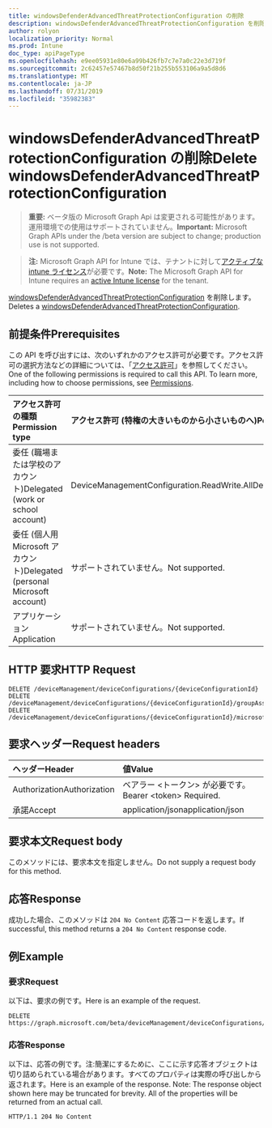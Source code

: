```yaml
---
title: windowsDefenderAdvancedThreatProtectionConfiguration の削除
description: windowsDefenderAdvancedThreatProtectionConfiguration を削除します。
author: rolyon
localization_priority: Normal
ms.prod: Intune
doc_type: apiPageType
ms.openlocfilehash: e9ee05931e80e6a99b426fb7c7e7a0c22e3d719f
ms.sourcegitcommit: 2c62457e57467b8d50f21b255b553106a9a5d8d6
ms.translationtype: MT
ms.contentlocale: ja-JP
ms.lasthandoff: 07/31/2019
ms.locfileid: "35982383"
---
```

# <a name="delete-windowsdefenderadvancedthreatprotectionconfiguration"></a><span data-ttu-id="4c520-103">windowsDefenderAdvancedThreatProtectionConfiguration の削除</span><span class="sxs-lookup"><span data-stu-id="4c520-103">Delete windowsDefenderAdvancedThreatProtectionConfiguration</span></span>

> <span data-ttu-id="4c520-104">**重要:** ベータ版の Microsoft Graph Api は変更される可能性があります。運用環境での使用はサポートされていません。</span><span class="sxs-lookup"><span data-stu-id="4c520-104">**Important:** Microsoft Graph APIs under the /beta version are subject to change; production use is not supported.</span></span>

> <span data-ttu-id="4c520-105">**注:** Microsoft Graph API for Intune では、テナントに対して[アクティブな intune ライセンス](https://go.microsoft.com/fwlink/?linkid=839381)が必要です。</span><span class="sxs-lookup"><span data-stu-id="4c520-105">**Note:** The Microsoft Graph API for Intune requires an [active Intune license](https://go.microsoft.com/fwlink/?linkid=839381) for the tenant.</span></span>

<span data-ttu-id="4c520-106">[windowsDefenderAdvancedThreatProtectionConfiguration](../resources/intune-deviceconfig-windowsdefenderadvancedthreatprotectionconfiguration.md) を削除します。</span><span class="sxs-lookup"><span data-stu-id="4c520-106">Deletes a [windowsDefenderAdvancedThreatProtectionConfiguration](../resources/intune-deviceconfig-windowsdefenderadvancedthreatprotectionconfiguration.md).</span></span>

## <a name="prerequisites"></a><span data-ttu-id="4c520-107">前提条件</span><span class="sxs-lookup"><span data-stu-id="4c520-107">Prerequisites</span></span>
<span data-ttu-id="4c520-p101">この API を呼び出すには、次のいずれかのアクセス許可が必要です。アクセス許可の選択方法などの詳細については、「[アクセス許可](/graph/permissions-reference)」を参照してください。</span><span class="sxs-lookup"><span data-stu-id="4c520-p101">One of the following permissions is required to call this API. To learn more, including how to choose permissions, see [Permissions](/graph/permissions-reference).</span></span>

|<span data-ttu-id="4c520-110">アクセス許可の種類</span><span class="sxs-lookup"><span data-stu-id="4c520-110">Permission type</span></span>|<span data-ttu-id="4c520-111">アクセス許可 (特権の大きいものから小さいものへ)</span><span class="sxs-lookup"><span data-stu-id="4c520-111">Permissions (from most to least privileged)</span></span>|
|:---|:---|
|<span data-ttu-id="4c520-112">委任 (職場または学校のアカウント)</span><span class="sxs-lookup"><span data-stu-id="4c520-112">Delegated (work or school account)</span></span>|<span data-ttu-id="4c520-113">DeviceManagementConfiguration.ReadWrite.All</span><span class="sxs-lookup"><span data-stu-id="4c520-113">DeviceManagementConfiguration.ReadWrite.All</span></span>|
|<span data-ttu-id="4c520-114">委任 (個人用 Microsoft アカウント)</span><span class="sxs-lookup"><span data-stu-id="4c520-114">Delegated (personal Microsoft account)</span></span>|<span data-ttu-id="4c520-115">サポートされていません。</span><span class="sxs-lookup"><span data-stu-id="4c520-115">Not supported.</span></span>|
|<span data-ttu-id="4c520-116">アプリケーション</span><span class="sxs-lookup"><span data-stu-id="4c520-116">Application</span></span>|<span data-ttu-id="4c520-117">サポートされていません。</span><span class="sxs-lookup"><span data-stu-id="4c520-117">Not supported.</span></span>|

## <a name="http-request"></a><span data-ttu-id="4c520-118">HTTP 要求</span><span class="sxs-lookup"><span data-stu-id="4c520-118">HTTP Request</span></span>
<!-- {
  "blockType": "ignored"
}
-->
``` http
DELETE /deviceManagement/deviceConfigurations/{deviceConfigurationId}
DELETE /deviceManagement/deviceConfigurations/{deviceConfigurationId}/groupAssignments/{deviceConfigurationGroupAssignmentId}/deviceConfiguration
DELETE /deviceManagement/deviceConfigurations/{deviceConfigurationId}/microsoft.graph.windowsDomainJoinConfiguration/networkAccessConfigurations/{deviceConfigurationId}
```

## <a name="request-headers"></a><span data-ttu-id="4c520-119">要求ヘッダー</span><span class="sxs-lookup"><span data-stu-id="4c520-119">Request headers</span></span>
|<span data-ttu-id="4c520-120">ヘッダー</span><span class="sxs-lookup"><span data-stu-id="4c520-120">Header</span></span>|<span data-ttu-id="4c520-121">値</span><span class="sxs-lookup"><span data-stu-id="4c520-121">Value</span></span>|
|:---|:---|
|<span data-ttu-id="4c520-122">Authorization</span><span class="sxs-lookup"><span data-stu-id="4c520-122">Authorization</span></span>|<span data-ttu-id="4c520-123">ベアラー &lt;トークン&gt; が必要です。</span><span class="sxs-lookup"><span data-stu-id="4c520-123">Bearer &lt;token&gt; Required.</span></span>|
|<span data-ttu-id="4c520-124">承諾</span><span class="sxs-lookup"><span data-stu-id="4c520-124">Accept</span></span>|<span data-ttu-id="4c520-125">application/json</span><span class="sxs-lookup"><span data-stu-id="4c520-125">application/json</span></span>|

## <a name="request-body"></a><span data-ttu-id="4c520-126">要求本文</span><span class="sxs-lookup"><span data-stu-id="4c520-126">Request body</span></span>
<span data-ttu-id="4c520-127">このメソッドには、要求本文を指定しません。</span><span class="sxs-lookup"><span data-stu-id="4c520-127">Do not supply a request body for this method.</span></span>

## <a name="response"></a><span data-ttu-id="4c520-128">応答</span><span class="sxs-lookup"><span data-stu-id="4c520-128">Response</span></span>
<span data-ttu-id="4c520-129">成功した場合、このメソッドは `204 No Content` 応答コードを返します。</span><span class="sxs-lookup"><span data-stu-id="4c520-129">If successful, this method returns a `204 No Content` response code.</span></span>

## <a name="example"></a><span data-ttu-id="4c520-130">例</span><span class="sxs-lookup"><span data-stu-id="4c520-130">Example</span></span>

### <a name="request"></a><span data-ttu-id="4c520-131">要求</span><span class="sxs-lookup"><span data-stu-id="4c520-131">Request</span></span>
<span data-ttu-id="4c520-132">以下は、要求の例です。</span><span class="sxs-lookup"><span data-stu-id="4c520-132">Here is an example of the request.</span></span>
``` http
DELETE https://graph.microsoft.com/beta/deviceManagement/deviceConfigurations/{deviceConfigurationId}
```

### <a name="response"></a><span data-ttu-id="4c520-133">応答</span><span class="sxs-lookup"><span data-stu-id="4c520-133">Response</span></span>
<span data-ttu-id="4c520-p102">以下は、応答の例です。注:簡潔にするために、ここに示す応答オブジェクトは切り詰められている場合があります。すべてのプロパティは実際の呼び出しから返されます。</span><span class="sxs-lookup"><span data-stu-id="4c520-p102">Here is an example of the response. Note: The response object shown here may be truncated for brevity. All of the properties will be returned from an actual call.</span></span>
``` http
HTTP/1.1 204 No Content
```





